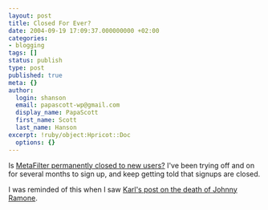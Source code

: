 ```yaml
---
layout: post
title: Closed For Ever?
date: 2004-09-19 17:09:37.000000000 +02:00
categories:
- blogging
tags: []
status: publish
type: post
published: true
meta: {}
author:
  login: shanson
  email: papascott-wp@gmail.com
  display_name: PapaScott
  first_name: Scott
  last_name: Hanson
excerpt: !ruby/object:Hpricot::Doc
  options: {}
---
```

<p>Is <a href="http://www.metafilter.com/newuser.mefi">MetaFilter permanently closed to new users?</a> I've been trying off and on for several months to sign up, and keep getting told that signups are closed.</p>
<p>I was reminded of this when I saw <a href="http://www.paradox1x.org/weblog/kmartino/archives/003461.shtml" title="paradox1x: Johnny Ramone, Rest in peace">Karl's post on the death of Johnny Ramone</a>.</p>
